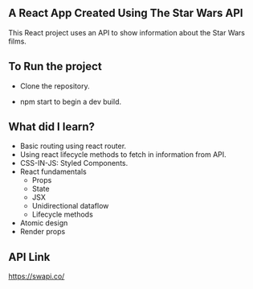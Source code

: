 ## A React App Created Using The Star Wars API

This React project uses an API to show information about the Star Wars films. 

## To Run the project

- Clone the repository.

- npm start to begin a dev build.

## What did I learn?

- Basic routing using react router.
- Using react lifecycle methods to fetch in information from API.
- CSS-IN-JS: Styled Components.
- React fundamentals
  - Props 
  - State
  - JSX
  - Unidirectional dataflow
  - Lifecycle methods
- Atomic design
- Render props


## API Link

https://swapi.co/
